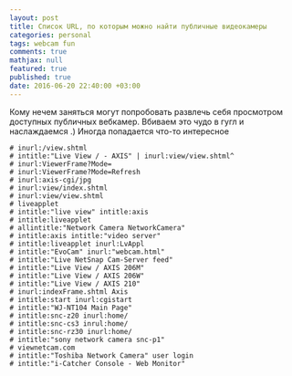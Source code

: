```yaml
---
layout: post
title: Список URL, по которым можно найти публичные видеокамеры
categories: personal
tags: webcam fun
comments: true
mathjax: null
featured: true
published: true
date: 2016-06-20 22:40:00 +03:00
---
```


Кому нечем заняться могут попробовать развлечь себя просмотром 
доступных публичных вебкамер. Вбиваем это чудо в гугл и наслаждаемся .)
Иногда попадается что-то интересное

```
# inurl:/view.shtml
# intitle:"Live View / - AXIS" | inurl:view/view.shtml^
# inurl:ViewerFrame?Mode=
# inurl:ViewerFrame?Mode=Refresh
# inurl:axis-cgi/jpg
# inurl:view/index.shtml
# inurl:view/view.shtml
# liveapplet
# intitle:"live view" intitle:axis
# intitle:liveapplet
# allintitle:"Network Camera NetworkCamera"
# intitle:axis intitle:"video server"
# intitle:liveapplet inurl:LvAppl
# intitle:"EvoCam" inurl:"webcam.html"
# intitle:"Live NetSnap Cam-Server feed"
# intitle:"Live View / AXIS 206M"
# intitle:"Live View / AXIS 206W"
# intitle:"Live View / AXIS 210"
# inurl:indexFrame.shtml Axis
# intitle:start inurl:cgistart
# intitle:"WJ-NT104 Main Page"
# intitle:snc-z20 inurl:home/
# intitle:snc-cs3 inrul:home/
# intitle:snc-rz30 inurl:home/
# intitle:"sony network camera snc-p1"
# viewnetcam.com
# intitle:"Toshiba Network Camera" user login
# intitle:"i-Catcher Console - Web Monitor"
```
